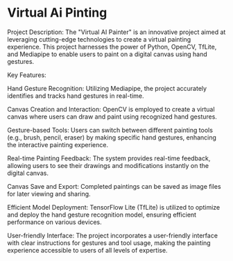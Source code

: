 # Virtual Ai Pinting

Project Description:
The "Virtual AI Painter" is an innovative project aimed at leveraging cutting-edge technologies to create a virtual painting experience. This project harnesses the power of Python, OpenCV, TfLite, and Mediapipe to enable users to paint on a digital canvas using hand gestures.

Key Features:

Hand Gesture Recognition: Utilizing Mediapipe, the project accurately identifies and tracks hand gestures in real-time.

Canvas Creation and Interaction: OpenCV is employed to create a virtual canvas where users can draw and paint using recognized hand gestures.

Gesture-based Tools: Users can switch between different painting tools (e.g., brush, pencil, eraser) by making specific hand gestures, enhancing the interactive painting experience.

Real-time Painting Feedback: The system provides real-time feedback, allowing users to see their drawings and modifications instantly on the digital canvas.

Canvas Save and Export: Completed paintings can be saved as image files for later viewing and sharing.

Efficient Model Deployment: TensorFlow Lite (TfLite) is utilized to optimize and deploy the hand gesture recognition model, ensuring efficient performance on various devices.

User-friendly Interface: The project incorporates a user-friendly interface with clear instructions for gestures and tool usage, making the painting experience accessible to users of all levels of expertise.

